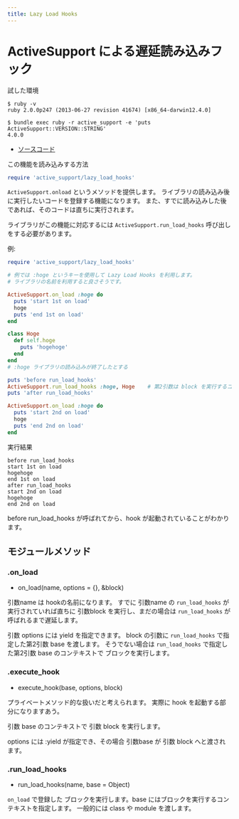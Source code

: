 ```yaml
---
title: Lazy Load Hooks
---
```


ActiveSupport による遅延読み込みフック
================================================================================

試した環境

```
$ ruby -v
ruby 2.0.0p247 (2013-06-27 revision 41674) [x86_64-darwin12.4.0]
```

```
$ bundle exec ruby -r active_support -e 'puts ActiveSupport::VERSION::STRING'
4.0.0
```

* [ソースコード](https://github.com/rails/rails/blob/v4.0.0/activesupport/lib/active_support/lazy_load_hooks.rb)

この機能を読み込みする方法

```ruby
require 'active_support/lazy_load_hooks'
```


`ActiveSupport.onload` というメソッドを提供します。
ライブラリの読み込み後に実行したいコードを登録する機能になります。
また、すでに読み込みした後であれば、そのコードは直ちに実行されます。

ライブラリがこの機能に対応するには `ActiveSupport.run_load_hooks` 呼び出しをする必要があります。

例:

```ruby
require 'active_support/lazy_load_hooks'

# 例では :hoge というキーを使用して Lazy Load Hooks を利用します。
# ライブラリの名前を利用すると良さそうです。

ActiveSupport.on_load :hoge do
  puts 'start 1st on load'
  hoge
  puts 'end 1st on load'
end

class Hoge
  def self.hoge
    puts 'hogehoge'
  end
end
# :hoge ライブラリの読み込みが終了したとする

puts 'before run_load_hooks'
ActiveSupport.run_load_hooks :hoge, Hoge    # 第2引数は block を実行するコンテキストを指定できる
puts 'after run_load_hooks'

ActiveSupport.on_load :hoge do
  puts 'start 2nd on load'
  hoge
  puts 'end 2nd on load'
end
```

実行結果

```
before run_load_hooks
start 1st on load
hogehoge
end 1st on load
after run_load_hooks
start 2nd on load
hogehoge
end 2nd on load
```

before run_load_hooks が呼ばれてから、hook が起動されていることがわかります。

モジュールメソッド
--------------------------------------------------------------------------------

### .on_load

* on_load(name, options = {}, &block)

引数name は hookの名前になります。
すでに 引数name の `run_load_hooks` が実行されていれば直ちに 引数block を実行し、まだの場合は `run_load_hooks` が呼ばれるまで遅延します。

引数 options には yield を指定できます。
block の引数に `run_load_hooks` で指定した第2引数 base を渡します。
そうでない場合は `run_load_hooks` で指定した第2引数 base のコンテキストで ブロックを実行します。

### .execute_hook

* execute_hook(base, options, block)

プライベートメソッド的な扱いだと考えられます。
実際に hook を起動する部分になりますあう。

引数 base のコンテキストで 引数 block を実行します。

options には :yield が指定でき、その場合 引数base が 引数 block へと渡されます。


### .run_load_hooks

* run_load_hooks(name, base = Object)

`on_load` で登録した ブロックを実行します。base にはブロックを実行するコンテキストを指定します。
一般的には class や module を渡します。
